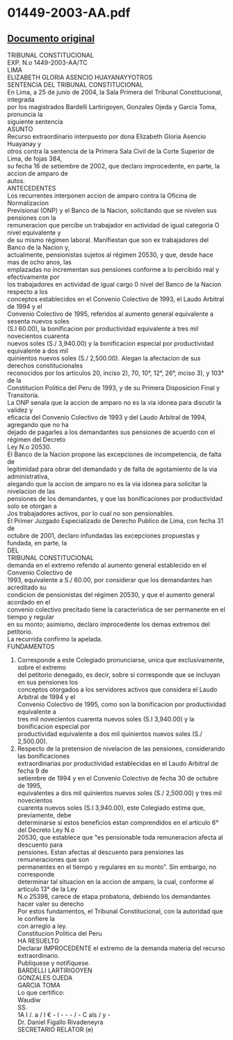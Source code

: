 
01449-2003-AA.pdf
=================
  
[Documento original](https://tc.gob.pe/jurisprudencia/2004/01449-2003-AA.pdf)  
---  
TRIBUNAL CONSTITUCIONAL  
EXP. N.o 1449-2003-AA/TC  
LIMA  
ELIZABETH GLORIA ASENCIO HUAYANAYYOTROS  
SENTENCIA DEL TRIBUNAL CONSTITUCIONAL  
En Lima, a 25 de junio de 2004, la Sala Primera del Tribunal Constitucional, integrada  
por los magistrados Bardelli Lartirigoyen, Gonzales Ojeda y Garcia Toma, pronuncia la  
siguiente sentencia  
ASUNTO  
Recurso extraordinario interpuesto por dona Elizabeth Gloria Asencio Huayanay y  
otros contra la sentencia de la Primera Sala Civil de la Corte Superior de Lima, de fojas 384,  
su fecha 16 de setiembre de 2002, que declaro improcedente, en parte, la accion de amparo de  
autos.  
ANTECEDENTES  
Los recurrentes interponen accion de amparo contra la Oficina de Normalizacion  
Previsional (ONP) y el Banco de la Nacion, solicitando que se nivelen sus pensiones con la  
remuneracion que percibe un trabajador en actividad de igual categoria O nivel equivalente y  
de su mismo régimen laboral. Manifiestan que son ex trabajadores del Banco de la Nacion y,  
actualmente, pensionistas sujetos al régimen 20530, y que, desde hace mas de ocho anos, las  
emplazadas no incrementan sus pensiones conforme a lo percibido real y efectivamente por  
los trabajadores en actividad de igual cargo 0 nivel del Banco de la Nacion respecto a los  
conceptos establecidos en el Convenio Colectivo de 1993, el Laudo Arbitral de 1994 y el  
Convenio Colectivo de 1995, referidos al aumento general equivalente a sesenta nuevos soles  
(S.I 60.00), la bonificacion por productividad equivalente a tres mil novecientos cuarenta  
nuevos soles (S./ 3,940.00) y la bonificacion especial por productividad equivalente a dos mil  
quinientos nuevos soles (S./ 2,500.00). Alegan la afectacion de sus derechos constitucionales  
reconocidos por los articulos 20, inciso 2), 70, 10°, 12°, 26°, inciso 3), y 103° de la  
Constitucion Politica del Peru de 1993, y de su Primera Disposicion Final y Transitoria.  
La ONP senala que la accion de amparo no es la via idonea para discutir la validez y  
eficacia del Convenio Colectivo de 1993 y del Laudo Arbitral de 1994, agregando que no ha  
dejado de pagarles a los demandantes sus pensiones de acuerdo con el régimen del Decreto  
Ley N.o 20530.  
El Banco de la Nacion propone las excepciones de incompetencia, de falta de  
legitimidad para obrar del demandado y de falta de agotamiento de la via administrativa,  
alegando que la accion de amparo no es la via idonea para solicitar la nivelacion de las  
pensiones de los demandantes, y que las bonificaciones por productividad solo se otorgan a  
Jos trabajadores activos, por lo cual no son pensionables.  
El Primer Juzgado Especializado de Derecho Publico de Lima, con fecha 31 de  
octubre de 2001, declaro infundadas las excepciones propuestas y fundada, en parte, la  
DEL  
TRIBUNAL CONSTITUCIONAL  
demanda en el extremo referido al aumento general establecido en el Convenio Colectivo de  
1993, equivalente a S./ 60.00, por considerar que los demandantes han acreditado su  
condicion de pensionistas del régimen 20530, y que el aumento general acordado en el  
convenio colectivo precitado tiene la caracteristica de ser permanente en el tiempo y regular  
en su monto; asimismo, declaro improcedente los demas extremos del petitorio.  
La recurrida confirmo la apelada.  
FUNDAMENTOS  
1. Corresponde a este Colegiado pronunciarse, unica que exclusivamente, sobre el extremo  
del petitorio denegado, es decir, sobre si corresponde que se incluyan en sus pensiones los  
conceptos otorgados a los servidores activos que considera el Laudo Arbitral de 1994 y el  
Convenio Colectivo de 1995, como son la bonificacion por productividad equivalente a  
tres mil novecientos cuarenta nuevos soles (S.I 3,940.00) y la bonificacion especial por  
productividad equivalente a dos mil quinientos nuevos soles (S./ 2,500.00).  
2. Respecto de la pretension de nivelacion de las pensiones, considerando las bonificaciones  
extraordinarias por productividad establecidas en el Laudo Arbitral de fecha 9 de  
setiembre de 1994 y en el Convenio Colectivo de fecha 30 de octubre de 1995,  
equivalentes a dos mil quinientos nuevos soles (S./ 2,500.00) y tres mil novecientos  
cuarenta nuevos soles (S.I 3,940.00), este Colegiado estima que, previamente, debe  
determinarse si estos beneficios estan comprendidos en el articulo 6° del Decreto Ley N.o  
20530, que establece que "es pensionable toda remuneracion afecta al descuento para  
pensiones. Estan afectas al descuento para pensiones las remuneraciones que son  
permanentes en el tiempo y regulares en su monto". Sin embargo, no corresponde  
determinar tal situacion en la accion de amparo, la cual, conforme al articulo 13° de la Ley  
N.o 25398, carece de etapa probatoria, debiendo los demandantes hacer valer su derecho  
Por estos fundamentos, el Tribunal Constitucional, con la autoridad que le confiere la  
con arreglo a ley.  
Constitucion Politica del Peru  
HA RESUELTO  
Declarar IMPROCEDENTE el extremo de la demanda materia del recurso extraordinario.  
Publiquese y notifiquese.  
BARDELLI LARTIRIGOYEN  
GONZALES OJEDA  
GARCIA TOMA  
Lo que certifico:  
Waudiw  
SS.  
1A I  /. a / I € - l  - - - / - C als / y -   
Dr. Daniel Figallo Rivadeneyra  
SECRETARIO RELATOR (e)